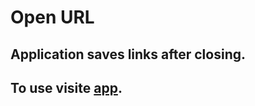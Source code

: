 # Open URL
## Application saves links after closing. 
## To use visite [app](/https://open-url-9ba24.web.app). 